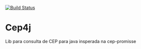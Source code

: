 [![Build Status](https://travis-ci.org/LeoFalco/cep4j.svg?branch=master)](https://travis-ci.org/LeoFalco/cep4j)
# Cep4j
Lib para consulta de CEP para java insperada na cep-promisse
